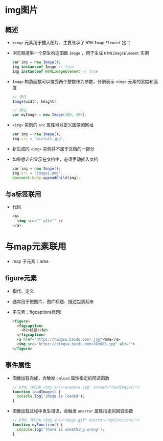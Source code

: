 # img图片

## 概述

- `<img>` 元素用于插入图片，主要继承了 `HTMLImageElement` 接口

- 浏览器提供一个原生构造函数 `Image` ，用于生成 `HTMLImageElement` 实例

    ```js
    var img = new Image();
    img instanceof Image // true
    img instanceof HTMLImageElement // true
    ```

- `Image` 构造函数可以接受两个整数作为参数，分别表示 `<img>` 元素的宽度和高度

    ```js
    // 语法
    Image(width, height)

    // 用法
    var myImage = new Image(100, 200);
    ```

- `<img>` 实例的 `src` 属性可以定义图像的网址

    ```js
    var img = new Image();
    img.src = 'picture.jpg';
    ```

- 新生成的 `<img>` 实例并不属于文档的一部分

- 如果想让它显示在文档中，必须手动插入文档

    ```js
    var img = new Image();
    img.src = 'image1.png';
    document.body.appendChild(img);
    ```

## 与a标签联用

- 代码

    ```html
    <a>
      <img src="" alt="" />
    </a>
    ```

# 与map元素联用

- map 子元素：area

## figure元素

- 指代、定义

- 通常用于把图片、图片标题、描述包裹起来

- 子元素：figcaption(标题)

    ```html
    <figure>
      <figcaption>
        <h2>标题</h2>
      </figcaption>
      <a href="https://timgsa.baidu.com/.jpg">链接</a>
      <img src="https://timgsa.baidu.com/803686.jpg" alt="">
    </figure>
    ```

## 事件属性

- 图像加载完成，会触发 `onload` 属性指定的回调函数

    ```js
    // HTML 代码为 <img src="example.jpg" onload="loadImage()">
    function loadImage() {
      console.log('Image is loaded');
    }
    ```

- 图像加载过程中发生错误，会触发 `onerror` 属性指定的回调函数

    ```js
    // HTML 代码为 <img src="image.gif" onerror="myFunction()">
    function myFunction() {
      console.log('There is something wrong');
    }
    ```
